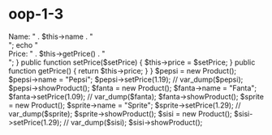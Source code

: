 # oop-1-3
<?php

// auteur: onurkan yalciner

class Product
{
    // properties
    public $name = "soda";
    private $price;

    // methods
    public function showProduct()
    {

        echo "<br> Name: " . $this->name . "<br>";
        echo "<br> Price: " . $this->getPrice() . "<br>";
    }

    public function setPrice($setPrice)
    {

        $this->price = $setPrice;
    }

    public function getPrice()
    {

        return $this->price;
    }
}

$pepsi = new Product();
$pepsi->name = "Pepsi";
$pepsi->setPrice(1.19);

// var_dump($pepsi);
$pepsi->showProduct();


$fanta = new Product();
$fanta->name = "Fanta";
$fanta->setPrice(1.09);

// var_dump($fanta);
$fanta->showProduct();


$sprite = new Product();
$sprite->name = "Sprite";
$sprite->setPrice(1.29);

// var_dump($sprite);
$sprite->showProduct();


$sisi = new Product();
$sisi->setPrice(1.29);

// var_dump($sisi);
$sisi->showProduct();
